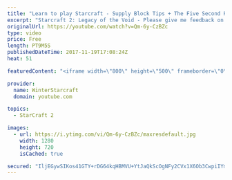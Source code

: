 ```yaml
---
title: "Learn to play Starcraft - Supply Block Tips + The Five Second Rule (Basic Guide & Tutorial)"
excerpt: "Starcraft 2: Legacy of the Void - Please give me feedback on this general video style/commentary, hopefully it helps you guys out!  Can very easily make more on different concepts if it is the right direction!  Sc2ReplayStats - http://www.sc2replaystats.com"
originalUrl: https://youtube.com/watch?v=Qm-6y-CzBZc
type: video
price: Free
length: PT9M5S
publishedDateTime: 2017-11-19T17:08:24Z
heat: 51

featuredContent: "<iframe width=\"800\" height=\"500\" frameborder=\"0\" src=\"https://www.youtube.com/embed/Qm-6y-CzBZc\" allow=\"accelerometer; autoplay; encrypted-media; gyroscope; picture-in-picture\" allowfullscreen></iframe>"

provider:
  name: WinterStarcraft
  domain: youtube.com

topics:
  - StarCraft 2

images:
  - url: https://i.ytimg.com/vi/Qm-6y-CzBZc/maxresdefault.jpg
    width: 1280
    height: 720
    isCached: true

secured: "IljEGywSIKos41GTY+rDG64kqHBMVU+YtJaQkScOgNFy2CVx1X6Ob3CwpiIYme7VBby0vqC4tPBsreU3xaRgrPUxQpnBOsq4fmAM2kJxKltlQ1xCNE+P+V9/6w3u8zuJDvhjPX+AvPkWkXZbgaLYSQI4YmKZl0FIF/HMFkujRTIWt9OJxPH/cMtLBXceohsBehRWPDCTEY/AZ0VwA9LAkO0URyUu1RZrwN0CstpyGvk9HQ6wusVHypuv/V23eh2M1/Q/w9+8eAGMJPauDCFFWiRdr8D8XnU3WzZPcT5CRVOkKnirFVvWFN3RrXdti6eEmCMhvIb//KJgFPMtqGjEo7XavxXQIi1tNjTAoGxlcFs+nwZ1iGLXVdXe10QAL6PnRDzH+M93BUMsXK5lvFGMo04Lc0ZjDf6xUBqcCtXGW4Y=;40SLxVT9yN9ThA3WqrM6lg=="
---
```



